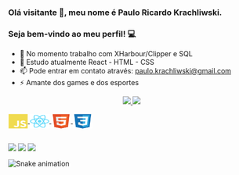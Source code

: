### Olá visitante 👋, meu nome é Paulo Ricardo Krachliwski.
### Seja bem-vindo ao meu perfil! 💻

- 🔭 No momento trabalho com XHarbour/Clipper e SQL
- 🌱 Estudo atualmente React - HTML - CSS
- 📫 Pode entrar em contato através: paulo.krachliwski@gmail.com
- ⚡ Amante dos games e dos esportes

<div align="center">
  <a href="https://github.com/krachliwski">
  <img height="160em" src="https://github-readme-stats.vercel.app/api?username=krachliwski&show_icons=true&theme=dark&include_all_commits=true&count_private=true"/>
  <img height="160em" src="https://github-readme-stats.vercel.app/api/top-langs/?username=krachliwski&layout=compact&langs_count=7&theme=dark"/>
</div>
<div style="display: inline_block"><br>
  <img align="center" alt="Js"    height="30" width="40" src="https://raw.githubusercontent.com/devicons/devicon/master/icons/javascript/javascript-plain.svg">
  <img align="center" alt="React" height="30" width="40" src="https://raw.githubusercontent.com/devicons/devicon/master/icons/react/react-original.svg">
  <img align="center" alt="HTML"  height="30" width="40" src="https://raw.githubusercontent.com/devicons/devicon/master/icons/html5/html5-original.svg">
  <img align="center" alt="CSS"   height="30" width="40" src="https://raw.githubusercontent.com/devicons/devicon/master/icons/css3/css3-original.svg">
</div>
  
  ##
 
<div>
  <a href="https://instagram.com/krachliwski" target="_blank"><img src="https://img.shields.io/badge/-Instagram-%23E4405F?style=for-the-badge&logo=instagram&logoColor=white" target="_blank"></a>
  <a href = "mailto:paulo.krachliwski@gmail.com"><img src="https://img.shields.io/badge/-Gmail-%23333?style=for-the-badge&logo=gmail&logoColor=white" target="_blank"></a>
  <a href="https://www.linkedin.com/in/paulo-ricardo-krachliwski-5421a1187" target="_blank"><img src="https://img.shields.io/badge/-LinkedIn-%230077B5?style=for-the-badge&logo=linkedin&logoColor=white" target="_blank"></a> 
 
  ![Snake animation](https://github.com/krachliwski/krachliwski/blob/output/github-contribution-grid-snake.svg)
 
</div>
